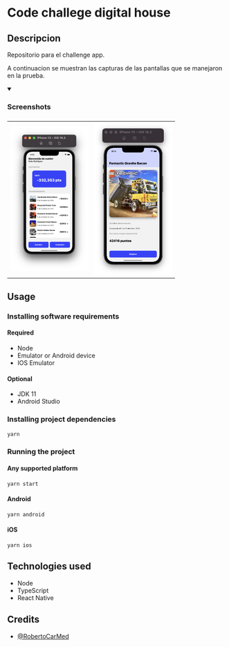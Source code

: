 # Code challege digital house

## Descripcion

Repositorio para el challenge app.

A continuacion se muestran las capturas de las pantallas que se manejaron en la prueba.


<details open>
  <summary><h3>Screenshots<h3></summary>
  <table>
    <tbody>
      <tr>
        <td><img src="./imgs/Captura de Pantalla 2023-04-06 a la(s) 9.53.47.png" width="180" /></td>
        <td><img src="./imgs/Captura de Pantalla 2023-04-06 a la(s) 9.54.03.png" width="180" /></td>
      </tr>
    </tbody>
  </table>
</details>

## Usage

### Installing software requirements

#### Required

- Node
- Emulator or Android device
- IOS Emulator

#### Optional

- JDK 11
- Android Studio

### Installing project dependencies

```
yarn
```

### Running the project

#### Any supported platform

```
yarn start
```

#### Android

```
yarn android
```

#### iOS

```
yarn ios
```

## Technologies used

- Node
- TypeScript
- React Native

## Credits

- [@RobertoCarMed](https://github.com/RobertoCarMed)
